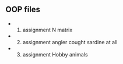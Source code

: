 OOP files
---

- 1. assignment N matrix
- 2. assignment angler cought sardine at all
- 3. assignment Hobby animals

